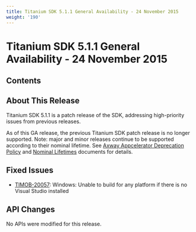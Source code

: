 ```yaml
---
title: Titanium SDK 5.1.1 General Availability - 24 November 2015
weight: '190'
---
```


# Titanium SDK 5.1.1 General Availability - 24 November 2015

## Contents

## About This Release

Titanium SDK 5.1.1 is a patch release of the SDK, addressing high-priority issues from previous releases.

As of this GA release, the previous Titanium SDK patch release is no longer supported. Note: major and minor releases continue to be supported according to their nominal lifetime. See [Axway Appcelerator Deprecation Policy](/guide/AMPLIFY_Appcelerator_Services_Overview/Axway_Appcelerator_Deprecation_Policy/) and [Nominal Lifetimes](/guide/AMPLIFY_Appcelerator_Services_Overview/Axway_Appcelerator_Product_Lifecycle/#nominal-lifetimes) documents for details.

## Fixed Issues

* [TIMOB-20057](https://jira.appcelerator.org/browse/TIMOB-20057): Windows: Unable to build for any platform if there is no Visual Studio installed

## API Changes

No APIs were modified for this release.
